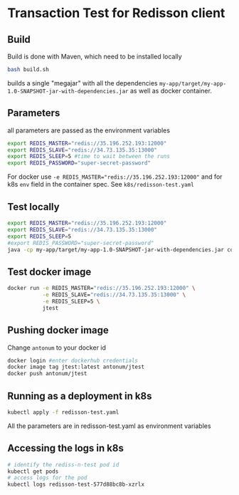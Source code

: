 # Transaction Test for Redisson client

## Build

Build is done with Maven, which need to be installed locally
```bash
bash build.sh 
```
builds a single "megajar" with all the dependencies `my-app/target/my-app-1.0-SNAPSHOT-jar-with-dependencies.jar` as well as docker container.

## Parameters

all parameters are passed as the environment variables
```bash
export REDIS_MASTER="redis://35.196.252.193:12000"
export REDIS_SLAVE="redis://34.73.135.35:13000"
export REDIS_SLEEP=5 #time to wait between the runs
export REDIS_PASSWORD="super-secret-password"
```
For docker use `-e REDIS_MASTER="redis://35.196.252.193:12000"` and for k8s `env` field in the container spec. See `k8s/redisson-test.yaml`

## Test locally
```bash
export REDIS_MASTER="redis://35.196.252.193:12000"
export REDIS_SLAVE="redis://34.73.135.35:13000"
export REDIS_SLEEP=5
#export REDIS_PASSWORD="super-secret-password"
java -cp my-app/target/my-app-1.0-SNAPSHOT-jar-with-dependencies.jar com.mycompany.app.TEST
```
## Test docker image
```bash
docker run -e REDIS_MASTER="redis://35.196.252.193:12000" \
           -e REDIS_SLAVE="redis://34.73.135.35:13000" \
           -e REDIS_SLEEP=5 \
           jtest
```
## Pushing docker image 

Change `antonum` to your docker id
```bash
docker login #enter dockerhub credentials
docker image tag jtest:latest antonum/jtest
docker push antonum/jtest
```
## Running as a deployment in k8s
```bash
kubectl apply -f redisson-test.yaml 
```
All the parameters are in redisson-test.yaml as environment variables

## Accessing the logs in k8s
```bash
# identify the rediss-n-test pod id
kubectl get pods
# access logs for the pod
kubectl logs redisson-test-577d88bc8b-xzrlx
```